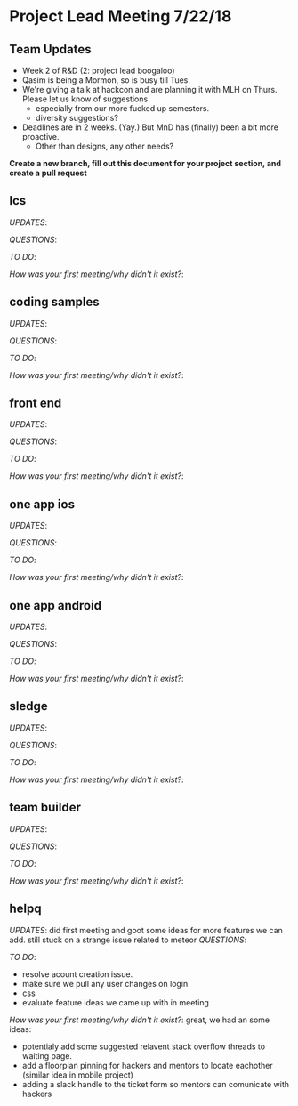 # Project Lead Meeting 7/22/18
## Team Updates
- Week 2 of R&D (2: project lead boogaloo)
- Qasim is being a Mormon, so is busy till Tues.
- We're giving a talk at hackcon and are planning it with MLH on Thurs. Please let us know of suggestions.
    - especially from our more fucked up semesters.
    - diversity suggestions?
- Deadlines are in 2 weeks. (Yay.) But MnD has (finally) been a bit more proactive.
    - Other than designs, any other needs?

**Create a new branch, fill out this document for your project section, and create a pull request**

## lcs

_UPDATES_:

_QUESTIONS_:

_TO DO_:

_How was your first meeting/why didn't it exist?_:

## coding samples

_UPDATES_:

_QUESTIONS_:

_TO DO_:

_How was your first meeting/why didn't it exist?_:

## front end

_UPDATES_:

_QUESTIONS_:

_TO DO_:

_How was your first meeting/why didn't it exist?_:

## one app ios

_UPDATES_:

_QUESTIONS_:

_TO DO_:

_How was your first meeting/why didn't it exist?_:

## one app android

_UPDATES_:

_QUESTIONS_:

_TO DO_:

_How was your first meeting/why didn't it exist?_:

## sledge

_UPDATES_:

_QUESTIONS_:

_TO DO_:

_How was your first meeting/why didn't it exist?_:

## team builder

_UPDATES_:

_QUESTIONS_:

_TO DO_:

_How was your first meeting/why didn't it exist?_:

## helpq

_UPDATES_:
did first meeting and goot some ideas for more features we can add.
still stuck on a strange issue related to meteor
_QUESTIONS_:

_TO DO_:
+ resolve acount creation issue.
+ make sure we pull any user changes on login
+ css
+ evaluate feature ideas we came up with in meeting


_How was your first meeting/why didn't it exist?_:
great, we had an some ideas:
+ potentialy add some suggested relavent stack overflow threads to waiting page.
+ add a floorplan pinning for hackers and mentors to locate eachother (similar idea in mobile project)
+ adding a slack handle to the ticket form so mentors can comunicate with hackers

